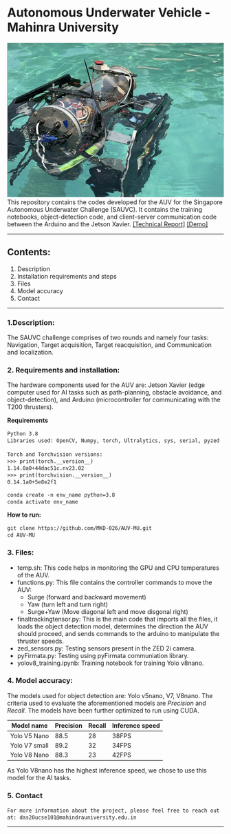 # Autonomous Underwater Vehicle - Mahinra University 
![AUV-MU](./assets/AUV.jpg)
This repository contains the codes developed for the AUV for the Singapore Autonomous Underwater Challenge (SAUVC). It contains the training notebooks, object-detection code, and client-server communication code between the Arduino and the Jetson Xavier.
[[Technical Report]](./assets/MU_AUV_Technical_Report2024.pdf) [[Demo]](./assets/AUV.mp4)

---
## Contents:
1. Description
2. Installation requirements and steps
3. Files
4. Model accuracy
5. Contact

---
### 1.Description:
The SAUVC challenge comprises of two rounds and namely four tasks: Navigation, Target acquisition, Target reacquisition, and Communication and localization. 

### 2. Requirements and installation:
The hardware components used for the AUV are: Jetson Xavier (edge computer used for AI tasks such as path-planning, obstacle avoidance, and object-detection), and Arduino (microcontroller for communicating with the T200 thrusters).

**Requirements**
```
Python 3.8
Libraries used: OpenCV, Numpy, torch, Ultralytics, sys, serial, pyzed

Torch and Torchvision versions:
>>> print(torch.__version__)
1.14.0a0+44dac51c.nv23.02
>>> print(torchvision.__version__)
0.14.1a0+5e8e2f1
```
```
conda create -n env_name python=3.8
conda activate env_name
```
**How to run:**
```
git clone https://github.com/MKD-026/AUV-MU.git
cd AUV-MU
```

### 3. Files:
- temp.sh: This code helps in monitoring the GPU and CPU temperatures of the AUV.
- functions.py: This file contains the controller commands to move the AUV: 
    - Surge (forward and backward movement)
    - Yaw (turn left and turn right)
    - Surge+Yaw (Move diagonal left and move disgonal right) 
- finaltrackingtensor.py: This is the main code that imports all the files, it loads the object detection model, determines the direction the AUV should proceed, and sends commands to the arduino to manipulate the thruster speeds. 
- zed_sensors.py: Testing sensors present in the ZED 2i camera. 
- pyFirmata.py: Testing using pyFirmata communiation library.
- yolov8_training.ipynb: Training notebook for training Yolo v8nano.

### 4. Model accuracy:
The models used for object detection are: Yolo v5nano, V7, V8nano. The criteria used to evaluate the aforementioned models are *Precision* and *Recall*. The models have been further optimized to run using CUDA. 

| Model name | Precision | Recall | Inference speed |
| --- | --- | --- | --- |
| Yolo V5 Nano | 88.5 | 28| 38FPS |
| Yolo V7 small | 89.2 | 32 | 34FPS |
| Yolo V8 Nano | 88.3 | 23 | 42FPS |

As Yolo V8nano has the highest inference speed, we chose to use this model for the AI tasks. 

### 5. Contact
    For more information about the project, please feel free to reach out at: das20ucse101@mahindrauniversity.edu.in
---
